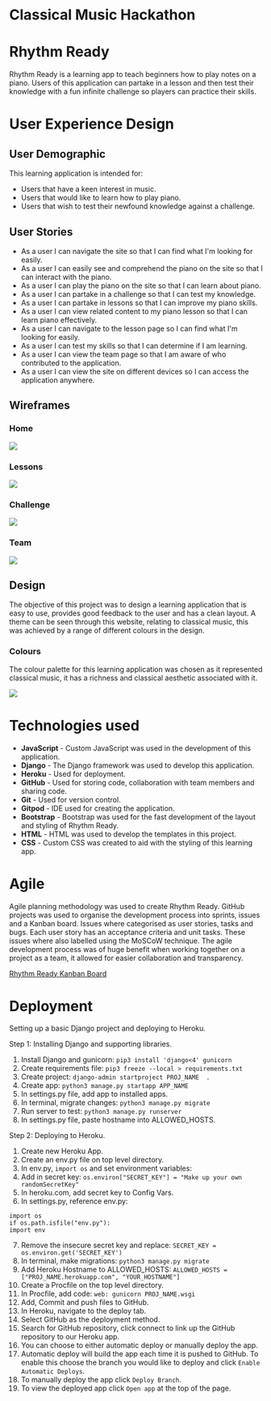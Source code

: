 # Classical Music Hackathon
# Rhythm Ready

Rhythm Ready is a learning app to teach beginners how to play notes on a piano. Users of this application can partake in a lesson and then test their knowledge with a fun infinite challenge so players can practice their skills.  

# User Experience Design

## User Demographic

This learning application is intended for:

* Users that have a keen interest in music.
* Users that would like to learn how to play piano.
* Users that wish to test their newfound knowledge against a challenge.  

## User Stories

* As a user I can navigate the site so that I can find what I'm looking for easily.
* As a user I can easily see and comprehend the piano on the site so that I can interact with the piano.
* As a user I can play the piano on the site so that I can learn about piano.
* As a user I can partake in a challenge so that I can test my knowledge.
* As a user I can partake in lessons so that I can improve my piano skills.
* As a user I can view related content to my piano lesson so that I can learn piano effectively.
* As a user I can navigate to the lesson page so I can find what I'm looking for easily.
* As a user I can test my skills so that I can determine if I am learning.
* As a user I can view the team page so that I am aware of who contributed to the application.
* As a user I can view the site on different devices so I can access the application anywhere.

## Wireframes 
### Home
<img src="static/images/readme-images/home-page.png">

### Lessons 
<img src="static/images/readme-images/lessons.png">

### Challenge
<img src="static/images/readme-images/challenge.png">

### Team
<img src="static/images/readme-images/team.png">

## Design

The objective of this project was to design a learning application that is easy to use, provides good feedback to the user and has a clean layout. A theme can be seen through this website, relating to classical music, this was achieved by a range of different colours in the design.  

### Colours

The colour palette for this learning application was chosen as it represented classical music, it has a richness and classical aesthetic associated with it.   

<img src="static/images/readme-images/coolors-rhythm-ready.png">

# Technologies used
* <b>JavaScript</b> - Custom JavaScript was used in the development of this application.
* <b>Django</b> - The Django framework was used to develop this application.
* <b>Heroku</b> - Used for deployment.
* <b>GitHub</b> - Used for storing code, collaboration with team members and sharing code.
* <b>Git</b> - Used for version control.  
* <b>Gitpod</b> - IDE used for creating the application.
* <b>Bootstrap</b> - Bootstrap was used for the fast development of the layout and styling of Rhythm Ready.
* <b>HTML</b> - HTML was used to develop the templates in this project.
* <b>CSS</b> - Custom CSS was created to aid with the styling of this learning app.

# Agile
Agile planning methodology was used to create Rhythm Ready. GitHub projects was used to organise the development process into sprints, issues and a Kanban board. Issues where categorised as user stories, tasks and bugs. Each user story has an acceptance criteria and unit tasks. These issues where also labelled using the MoSCoW technique. The agile development process was of huge benefit when working together on a project as a team, it allowed for easier collaboration and transparency. 

[Rhythm Ready Kanban Board](https://github.com/users/viktor-codes/projects/8/views/1)  

# Deployment 

Setting up a basic Django project and deploying to Heroku.

Step 1: Installing Django and supporting libraries.

1. Install Django and gunicorn: ```pip3 install 'django<4' gunicorn```
2. Create requirements file: ```pip3 freeze --local > requirements.txt```
3. Create project: ```django-admin startproject PROJ_NAME  .```
4. Create app: ```python3 manage.py startapp APP_NAME```
5. In settings.py file, add app to installed apps.
6. In terminal, migrate changes: ```python3 manage.py migrate```
7. Run server to test: ```python3 manage.py runserver```
8. In settings.py file, paste hostname into ALLOWED_HOSTS.

Step 2: Deploying to Heroku.

1. Create new Heroku App.
2. Create an env.py file on top level directory.
3. In env.py, ```import os``` and set environment variables: 
4. Add in secret key: ```os.environ["SECRET_KEY"] = "Make up your own randomSecretKey"```
5. In heroku.com, add secret key to Config Vars.
6. In settings.py, reference env.py:
 ```
import os  
if os.path.isfile("env.py"): 
import env
```
7. Remove the insecure secret key and replace: ```SECRET_KEY = os.environ.get('SECRET_KEY')```
8. In terminal, make migrations: ```python3 manage.py migrate```
9.  Add Heroku Hostname to ALLOWED_HOSTS: ```ALLOWED_HOSTS = ["PROJ_NAME.herokuapp.com", "YOUR_HOSTNAME"]```
10. Create a Procfile on the top level directory.
11. In Procfile, add code: ```web: gunicorn PROJ_NAME.wsgi``` 
12. Add, Commit and push files to GitHub.
13. In Heroku, navigate to the deploy tab.
14. Select GitHub as the deployment method.
15. Search for GitHub repository, click connect to link up the GitHub repository to our Heroku app.
16. You can choose to either automatic deploy or manually deploy the app.
17. Automatic deploy will build the app each time it is pushed to GitHub. To enable this choose the branch you would like to deploy and click ```Enable Automatic Deploys```. 
18. To manually deploy the app click ```Deploy Branch```.
19. To view the deployed app click ```Open app``` at the top of the page.